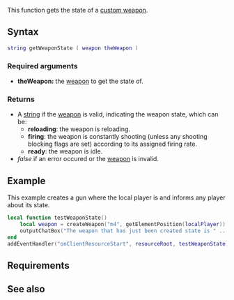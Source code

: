 This function gets the state of a [custom weapon](/docs/Element/Weapon.md "wikilink").

Syntax
------

``` lua
string getWeaponState ( weapon theWeapon )
```

### Required arguments

-   **theWeapon:** the [weapon](/docs/Element/Weapon.md "wikilink") to get the state of.

### Returns

-   A [string](/docs/string.md "wikilink") if the [weapon](/Element/Weapon.md "wikilink") is valid, indicating the weapon state, which can be:
    -   **reloading**: the weapon is reloading.
    -   **firing**: the weapon is constantly shooting (unless any shooting blocking flags are set) according to its assigned firing rate.
    -   **ready**: the weapon is idle.
-   *false* if an error occured or the [weapon](/docs/Element/Weapon.md "wikilink") is invalid.

Example
-------

This example creates a gun where the local player is and informs any player about its state.

``` lua
local function testWeaponState()
    local weapon = createWeapon("m4", getElementPosition(localPlayer)) -- Create the weapon
    outputChatBox("The weapon that has just been created state is " .. getWeaponState(weapon) .. ".") -- Tell the player its state
end
addEventHandler("onClientResourceStart", resourceRoot, testWeaponState)
```

Requirements
------------

See also
--------
